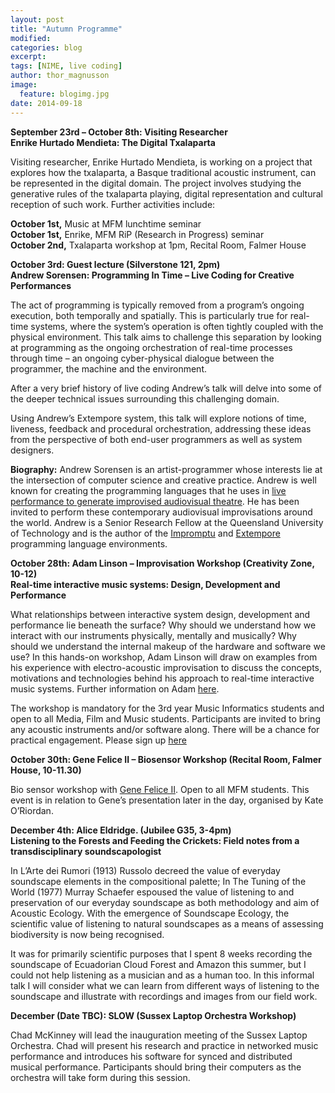 ```yaml
---
layout: post
title: "Autumn Programme"
modified:
categories: blog
excerpt:
tags: [NIME, live coding]
author: thor_magnusson
image:
  feature: blogimg.jpg
date: 2014-09-18
---
```


**September 23rd – October 8th: Visiting Researcher  
Enrike Hurtado Mendieta: The Digital Txalaparta**


Visiting researcher, Enrike Hurtado Mendieta, is working on a project that explores how the txalaparta, a Basque traditional acoustic instrument, can be represented in the digital domain. The project involves studying the generative rules of the txalaparta playing, digital representation and cultural reception of such work. Further activities include:

**October 1st,** Music at MFM lunchtime seminar  
**October 1st,** Enrike, MFM RiP (Research in Progress) seminar  
**October 2nd,** Txalaparta workshop at 1pm, Recital Room, Falmer House  

**October 3rd: Guest lecture (Silverstone 121, 2pm)  
Andrew Sorensen: Programming In Time – Live Coding for Creative Performances**

The act of programming is typically removed from a program’s ongoing execution, both temporally and spatially. This is particularly true for real-time systems, where the system’s operation is often tightly coupled with the physical environment. This talk aims to challenge this separation by looking at programming as the ongoing orchestration of real-time processes through time – an ongoing cyber-physical dialogue between the programmer, the machine and the environment.

After a very brief history of live coding Andrew’s talk will delve into some of the deeper technical issues surrounding this challenging domain.

Using Andrew’s Extempore system, this talk will explore notions of time, liveness, feedback and procedural orchestration, addressing these ideas from the perspective of both end-user programmers as well as system designers.

**Biography:** Andrew Sorensen is an artist-programmer whose interests lie at the intersection of computer science and creative practice. Andrew is well known for creating the programming languages that he uses in [live performance to generate improvised audiovisual theatre](http://vimeo.com/andrewsorensen/videos/sort:plays). He has been invited to perform these contemporary audiovisual improvisations around the world. Andrew is a Senior Research Fellow at the Queensland University of Technology and is the author of the [Impromptu](http://impromptu.moso.com.au/) and [Extempore](http://extempore.moso.com.au/) programming language environments.


**October 28th: Adam Linson – Improvisation Workshop (Creativity Zone, 10-12)  
Real-time interactive music systems: Design, Development and Performance**

What relationships between interactive system design, development and performance lie beneath the surface? Why should we understand how we interact with our instruments physically, mentally and musically? Why should we understand the internal makeup of the hardware and software we use? In this hands-on workshop, Adam Linson will draw on examples from his experience with electro-acoustic improvisation to discuss the concepts, motivations and technologies behind his approach to real-time interactive music systems. Further information on Adam [here](http://www.percent-s.com/).

The workshop is mandatory for the 3rd year Music Informatics students and open to all Media, Film and Music students. Participants are invited to bring any acoustic instruments and/or software along. There will be a chance for practical engagement. Please sign up [here](https://docs.google.com/forms/d/1zeVCVrh43KWUXN6a2ehgPsIJEmFshHLE-js75JXCNXo/viewform)

**October 30th: Gene Felice II – Biosensor Workshop (Recital Room, Falmer House, 10-11.30)**

Bio sensor workshop with [Gene Felice II](http://genefelice.com/). Open to all MFM students. This event is in relation to Gene’s presentation later in the day, organised by Kate O’Riordan.


**December 4th: Alice Eldridge. (Jubilee G35,  3-4pm)  
Listening to the Forests and Feeding the Crickets: Field notes from a transdisciplinary soundscapologist**

In L’Arte dei Rumori (1913) Russolo decreed the value of everyday soundscape elements in the compositional palette; In The Tuning of the World (1977) Murray Schaefer espoused the value of listening to and preservation of our everyday soundscape as both methodology and aim of Acoustic Ecology. With the emergence of Soundscape Ecology, the scientific value of listening to natural soundscapes as a means of assessing biodiversity is now being recognised.

It was for primarily scientific purposes that I spent 8 weeks recording the soundscape of Ecuadorian Cloud Forest and Amazon this summer, but I could not help listening as a musician and as a human too. In this informal talk I will consider what we can learn from different ways of listening to the soundscape and illustrate with recordings and images from our field work.

 

**December (Date TBC): SLOW (Sussex Laptop Orchestra Workshop)**

Chad McKinney will lead the inauguration meeting of the Sussex Laptop Orchestra. Chad will present his research and practice in networked music performance and introduces his software for synced and distributed musical performance. Participants should bring their computers as the orchestra will take form during this session.